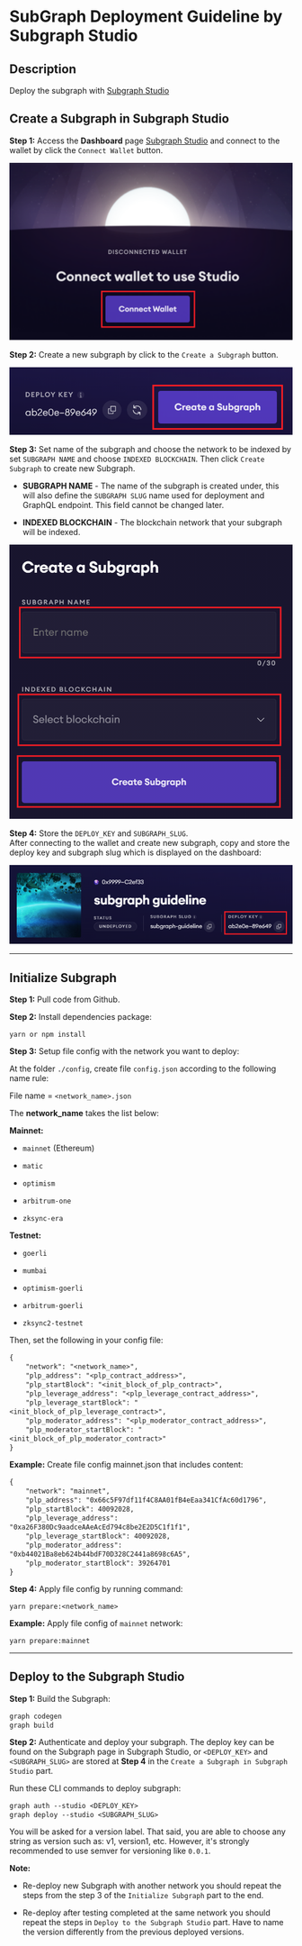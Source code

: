 # SubGraph Deployment Guideline by Subgraph Studio

## Description

Deploy the subgraph with [Subgraph Studio](https://thegraph.com/studio/)

## Create a Subgraph in Subgraph Studio

**Step 1:** Access the **Dashboard** page [Subgraph Studio](https://thegraph.com/studio/) and connect to the wallet by click the `Connect Wallet` button.

<p align="center">
  <img alt="Subgraph Connect Wallet" src="./img/connect-wallet.png">
</p>

**Step 2:** Create a new subgraph by click to the `Create a Subgraph` button.

<p align="center">
  <img alt="Subgraph Create Subgraph" src="./img/create-subgraph.png">
</p>

**Step 3:** Set name of the subgraph and choose the network to be indexed by set `SUBGRAPH NAME` and choose `INDEXED BLOCKCHAIN`. Then click `Create Subgraph` to create new Subgraph.

- **SUBGRAPH NAME** - The name of the subgraph is created under, this will also define the `SUBGRAPH SLUG` name used for deployment and GraphQL endpoint. This field cannot be changed later.

- **INDEXED BLOCKCHAIN** - The blockchain network that your subgraph will be indexed.

<p align="center">
  <img alt="Subgraph Create Subgraph" src="./img/set-name-network.png">
</p>

**Step 4:** Store the `DEPLOY_KEY` and `SUBGRAPH_SLUG`.  
After connecting to the wallet and create new subgraph, copy and store the deploy key and subgraph slug which is displayed on the dashboard:

<p align="center">
  <img alt="Subgraph Access Token" src="./img/deploy-key.png">
</p>

---

## Initialize Subgraph

**Step 1:** Pull code from Github.

**Step 2:** Install dependencies package:

```
yarn or npm install
```

**Step 3:** Setup file config with the network you want to deploy:

At the folder `./config`, create file `config.json` according to the following name rule:

File name = `<network_name>.json`

The **network_name** takes the list below:

**Mainnet:**

- `mainnet` (Ethereum)

- `matic`

- `optimism`

- `arbitrum-one`

- `zksync-era`

**Testnet:**

- `goerli`

- `mumbai`

- `optimism-goerli`

- `arbitrum-goerli`

- `zksync2-testnet`

Then, set the following in your config file:

```
{
    "network": "<network_name>",
    "plp_address": "<plp_contract_address>",
    "plp_startBlock": "<init_block_of_plp_contract>",
    "plp_leverage_address": "<plp_leverage_contract_address>",
    "plp_leverage_startBlock": "<init_block_of_plp_leverage_contract>",
    "plp_moderator_address": "<plp_moderator_contract_address>",
    "plp_moderator_startBlock": "<init_block_of_plp_moderator_contract>"
}
```

**Example:** Create file config mainnet.json that includes content:

```
{
    "network": "mainnet",
    "plp_address": "0x66c5F97df11f4C8AA01fB4eEaa341CfAc60d1796",
    "plp_startBlock": 40092028,
    "plp_leverage_address": "0xa26F380Dc9aadceAAeAcEd794c8be2E2D5C1f1f1",
    "plp_leverage_startBlock": 40092028,
    "plp_moderator_address": "0xb44021Ba8eb624b44bdF70D328C2441a8698c6A5",
    "plp_moderator_startBlock": 39264701
}
```

**Step 4:** Apply file config by running command:

```
yarn prepare:<network_name>
```

**Example:** Apply file config of `mainnet` network:

```
yarn prepare:mainnet
```

---

## Deploy to the Subgraph Studio

**Step 1:** Build the Subgraph:

```
graph codegen
graph build
```

**Step 2:** Authenticate and deploy your subgraph. The deploy key can be found on the Subgraph page in Subgraph Studio, or `<DEPLOY_KEY>` and `<SUBGRAPH_SLUG>` are stored at **Step 4** in the `Create a Subgraph in Subgraph Studio` part.

Run these CLI commands to deploy subgraph:

```
graph auth --studio <DEPLOY_KEY>
graph deploy --studio <SUBGRAPH_SLUG>
```

You will be asked for a version label. That said, you are able to choose any string as version such as: v1, version1, etc. However, it's strongly recommended to use semver for versioning like `0.0.1`. 

**Note:**

- Re-deploy new Subgraph with another network you should repeat the steps from the step 3 of the `Initialize Subgraph` part to the end.

- Re-deploy after testing completed at the same network you should repeat the steps in `Deploy to the Subgraph Studio` part. Have to name the version differently from the previous deployed versions.